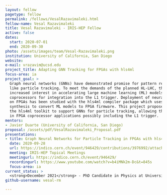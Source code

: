 ```yaml
---
layout: fellow
pagetype: fellow
permalink: /fellows/VesalRazavimaleki.html
fellow-name: Vesal Razavimaleki
title: Vesal Razavimaleki - IRIS-HEP Fellow
active: false
dates:
  start: 2020-07-01
  end: 2020-09-30
photo: /assets/images/team/Vesal-Razavimaleki.png
institution: University of California, San Diego
website:
e-mail: vrazavim@ucsd.edu
project_title: Adapting GNN Tracking for FPGAs with hls4ml
focus-area: ia
project_goal: >
  Graph neural networks (GNNs) have demonstrated promise for pattern recognition problems
  like particle tracking. To meet the demands of the planned HL-LHC, there has been
  increased interest in accelerating large machine learning (ML) models with FPGA
  coprocessors for integration into the L1 trigger. Deployment of neural networks
  on FPGAs has been studied with the hls4ml compiler package which uses high-level
  synthesis to convert ML models to FPGA firmware. This project proposes to expand
  the hls4ml toolkit to support GNNs for particle tracking, allowing them to be implemented
  in FPGA coprocessor applications possibly including the L1 trigger.
mentors:
- Javier Duarte (University of California, San Diego)
proposal: /assets/pdf/VesalRazavimaleki_Proposal.pdf
presentations:
- title: Graph Neural Networks for Particle Tracking in FPGAs with hls4m
  date: 2020-09-28
  url: https://indico.cern.ch/event/946429/contributions/3976992/attachments/2111087/3551110/GNN_tracking_hls4ml.pdf
  meeting: IRIS-HEP Topical Meetings
  meetingurl: https://indico.cern.ch/event/946429/
  recordingurl: https://www.youtube.com/watch?v=b4iMNk2m-Dc&t=845s
  focus-area: ia
current_status: >
  <strong>December 2021</strong> - PhD Candidate in Physics at University of Illinois Urbana-Champaign
github-username: vesal-rm

---
```

